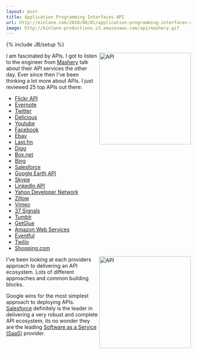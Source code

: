 ```yaml
---
layout: post
title: Application Programming Interfaces API
url: http://kinlane.com/2010/08/01/application-programming-interfaces-api/
image: http://kinlane-productions.s3.amazonaws.com/api/mashery.gif
---
```

{% include JB/setup %}
<p>
     <a href="http://www.mashery.com/" target="_self"><img class="alignnone c1" title="API" src="http://kinlane-productions.s3.amazonaws.com/api/mashery.gif"  width="250" align="right" /></a>I am fascinated by APIs. I got to listen to the engineer from <a href="http://www.mashery.com/" target="_blank">Mashery</a> talk about their API services the other day. Ever since then I've been thinking a lot more about APIs. I just reviewed 25 top APIs out there:
</p>
<ul class="mainlist">
     <li>
          <a href="http://www.flickr.com/services/api/" target="_blank">Flickr API</a>
     </li>
     <li>
          <a href="http://www.evernote.com/about/developer/api/" target="_blank">Evernote</a>
     </li>
     <li>
          <a href="http://dev.twitter.com/" target="_blank">Twitter</a>
     </li>
     <li>
          <a href="http://delicious.com/help/api" target="_blank">Delicious</a>
     </li>
     <li>
          <a href="http://code.google.com/apis/youtube/overview.html" target="_blank">Youtube</a>
     </li>
     <li>
          <a href="http://developers.facebook.com/" target="_blank">Facebook</a>
     </li>
     <li>
          <a href="http://developer.ebay.com/" target="_blank">Ebay</a>
     </li>
     <li>
          <a href="http://www.last.fm/api" target="_blank">Last.fm</a>
     </li>
     <li>
          <a href="http://digg.com/api/docs/overview" target="_blank">Digg</a>
     </li>
     <li>
          <a href="http://developers.box.net/" target="_blank">Box.net</a>
     </li>
     <li>
          <a href="http://www.bing.com/developers/" target="_blank">Bing</a>
     </li>
     <li>
          <a href="http://developer.force.com/" target="_blank">Salesforce</a>
     </li>
     <li>
          <a href="http://code.google.com/apis/earth/" target="_blank">Google Earth API</a>
     </li>
     <li>
          <a href="http://developer.skype.com/accessories" target="_blank">Skype</a>
     </li>
     <li>
          <a href="http://developer.linkedin.com/index.jspa" target="_blank">LinkedIn API</a>
     </li>
     <li>
          <a href="http://developer.yahoo.com/answers/" target="_blank">Yahoo Developer Network</a>
     </li>
     <li>
          <a href="http://www.zillow.com/howto/api/APIOverview.htm" target="_blank">Zillow</a>
     </li>
     <li>
          <a href="http://www.vimeo.com/api" target="_blank">Vimeo</a>
     </li>
     <li>
          <a href="http://developer.37signals.com/" target="_blank">37 Signals</a>
     </li>
     <li>
          <a href="http://www.tumblr.com/docs/en/api" target="_blank">Tumblr</a>
     </li>
     <li>
          <a href="http://getglue.com/api" target="_blank">GetGlue</a>
     </li>
     <li>
          <a href="http://aws.amazon.com/" target="_blank">Amazon Web Services</a>
     </li>
     <li>
          <a href="http://api.eventful.com/" target="_blank">Eventful</a>
     </li>
     <li>
          <a href="http://www.twilio.com/how-twilio-works" target="_blank">Twilio</a>
     </li>
     <li>
          <a href="https://partners.shopping.com/APIProgram.html" target="_blank">Shopping.com</a>
     </li>
</ul>
<p>
     <img class="alignnone c1" title="API" src="http://www.developerforce.com/assets/developerforcesite/images/developerforce_logo.png"  width="250" align="right" />I've been looking at each providers approach to delivering an API ecosystem. Lots of different approaches and common building blocks.
</p>

<p>
     Google wins for the most simplest approach to deploying APIs. <a href="http://developer.force.com/" target="_blank">Salesforce</a> definitely is the leader in delivering a very robust and complete API ecosystem, its no wonder they are the leading <a href="http://www.kinlane.com/category/software-as-a-service-saas/" target="_self">Software as a Service (SaaS)</a> provider.
</p>
